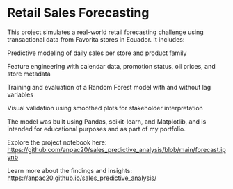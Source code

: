 # Retail Sales Forecasting
This project simulates a real-world retail forecasting challenge using transactional data from Favorita stores in Ecuador. It includes:

Predictive modeling of daily sales per store and product family

Feature engineering with calendar data, promotion status, oil prices, and store metadata

Training and evaluation of a Random Forest model with and without lag variables

Visual validation using smoothed plots for stakeholder interpretation

The model was built using Pandas, scikit-learn, and Matplotlib, and is intended for educational purposes and as part of my portfolio.

Explore the project notebook here:
https://github.com/anpac20/sales_predictive_analysis/blob/main/forecast.ipynb

Learn more about the findings and insights:
https://anpac20.github.io/sales_predictive_analysis/
